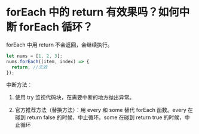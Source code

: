 # forEach 中的 return 有效果吗？如何中断 forEach 循环？

forEach 中用 return 不会返回，会继续执行。

```js
let nums = [1, 2, 3];
nums.forEach((item, index) => {
  return; //无效
});
```

中断方法：

1. 使用 try 监视代码块，在需要中断的地方抛出异常。

2. 官方推荐方法（替换方法）：用 every 和 some 替代 forEach 函数。every 在碰到 return false 的时候，中止循环。some 在碰到 return true 的时候，中止循环
